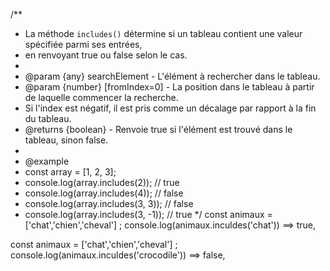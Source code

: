 /\*\*

- La méthode `includes()` détermine si un tableau contient une valeur spécifiée parmi ses entrées,
- en renvoyant true ou false selon le cas.
-
- @param {any} searchElement - L'élément à rechercher dans le tableau.
- @param {number} [fromIndex=0] - La position dans le tableau à partir de laquelle commencer la recherche.
- Si l'index est négatif, il est pris comme un décalage par rapport à la fin du tableau.
- @returns {boolean} - Renvoie true si l'élément est trouvé dans le tableau, sinon false.
-
- @example
- const array = [1, 2, 3];
- console.log(array.includes(2)); // true
- console.log(array.includes(4)); // false
- console.log(array.includes(3, 3)); // false
- console.log(array.includes(3, -1)); // true
  \*/
  const animaux = ['chat','chien','cheval'] ;
  console.log(animaux.inculdes('chat')) ==> true,

const animaux = ['chat','chien','cheval'] ;
console.log(animaux.inculdes('crocodile')) ==> false,
